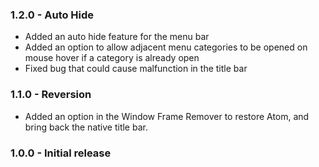 ### 1.2.0 - Auto Hide
* Added an auto hide feature for the menu bar
* Added an option to allow adjacent menu categories to be opened on mouse hover if a category is already open
* Fixed bug that could cause malfunction in the title bar

### 1.1.0 - Reversion
* Added an option in the Window Frame Remover to restore Atom, and bring back the native title bar.

### 1.0.0 - Initial release
